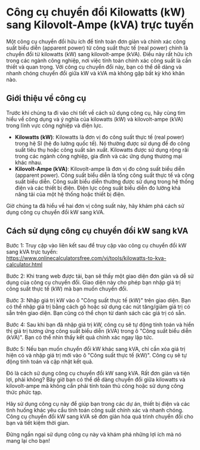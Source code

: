 Công cụ chuyển đổi Kilowatts (kW) sang Kilovolt-Ampe (kVA) trực tuyến
=====================================================================

Một công cụ chuyển đổi hữu ích để tính toán đơn giản và chính xác công suất biểu diễn (apparent power) từ công suất thực tế (real power) chính là chuyển đổi từ kilowatts (kW) sang kilovolt-ampe (kVA). Điều này rất hữu ích trong các ngành công nghiệp, nơi việc tính toán chính xác công suất là cần thiết và quan trọng. Với công cụ chuyển đổi này, bạn có thể dễ dàng và nhanh chóng chuyển đổi giữa kW và kVA mà không gặp bất kỳ khó khăn nào.

Giới thiệu về công cụ
---------------------

Trước khi chúng ta đi vào chi tiết về cách sử dụng công cụ, hãy cùng tìm hiểu về công dụng và ý nghĩa của kilowatts (kW) và kilovolt-ampe (kVA) trong lĩnh vực công nghiệp và điện lực.

- **Kilowatts (kW)**: Kilowatts là đơn vị đo công suất thực tế (real power) trong hệ SI (hệ đo lường quốc tế). Nó thường được sử dụng để đo công suất tiêu thụ hoặc công suất sản xuất. Kilowatts được sử dụng rộng rãi trong các ngành công nghiệp, gia đình và các ứng dụng thương mại khác nhau.
- **Kilovolt-Ampe (kVA)**: Kilovolt-ampe là đơn vị đo công suất biểu diễn (apparent power). Công suất biểu diễn là tổng công suất thực tế và công suất biểu diễn. Công suất biểu diễn thường được sử dụng trong hệ thống điện và các thiết bị điện. Điện lực công suất biểu diễn đo lường khả năng tải của một hệ thống hoặc thiết bị điện.

Giờ chúng ta đã hiểu về hai đơn vị công suất này, hãy khám phá cách sử dụng công cụ chuyển đổi kW sang kVA.

Cách sử dụng công cụ chuyển đổi kW sang kVA
-------------------------------------------

Bước 1: Truy cập vào liên kết sau để truy cập vào công cụ chuyển đổi kW sang kVA trực tuyến: <https://www.onlinecalculatorsfree.com/vi/tools/kilowatts-to-kva-calculator.html>

Bước 2: Khi trang web được tải, bạn sẽ thấy một giao diện đơn giản và dễ sử dụng của công cụ chuyển đổi. Giao diện này cho phép bạn nhập giá trị công suất thực tế (kW) mà bạn muốn chuyển đổi.

Bước 3: Nhập giá trị kW vào ô "Công suất thực tế (kW)" trên giao diện. Bạn có thể nhập giá trị bằng cách gõ hoặc sử dụng các nút tăng/giảm giá trị có sẵn trên giao diện. Bạn cũng có thể chọn từ danh sách các giá trị có sẵn.

Bước 4: Sau khi bạn đã nhập giá trị kW, công cụ sẽ tự động tính toán và hiển thị giá trị tương ứng công suất biểu diễn (kVA) trong ô "Công suất biểu diễn (kVA)". Bạn có thể nhìn thấy kết quả chính xác ngay lập tức.

Bước 5: Nếu bạn muốn chuyển đổi kW khác sang kVA, chỉ cần xóa giá trị hiện có và nhập giá trị mới vào ô "Công suất thực tế (kW)". Công cụ sẽ tự động tính toán và cập nhật kết quả.

Đó là cách sử dụng công cụ chuyển đổi kW sang kVA. Rất đơn giản và tiện lợi, phải không? Bây giờ bạn có thể dễ dàng chuyển đổi giữa kilowatts và kilovolt-ampe mà không cần phải tính toán thủ công hoặc sử dụng công thức phức tạp.

Hãy sử dụng công cụ này để giúp bạn trong các dự án, thiết bị điện và các tình huống khác yêu cầu tính toán công suất chính xác và nhanh chóng. Công cụ chuyển đổi kW sang kVA sẽ đơn giản hóa quá trình chuyển đổi cho bạn và tiết kiệm thời gian.

Đừng ngần ngại sử dụng công cụ này và khám phá những lợi ích mà nó mang lại cho bạn!